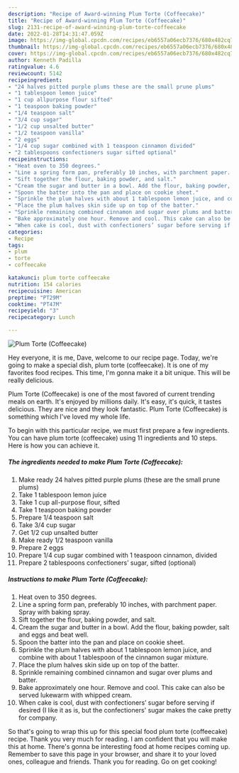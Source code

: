 ```yaml
---
description: "Recipe of Award-winning Plum Torte (Coffeecake)"
title: "Recipe of Award-winning Plum Torte (Coffeecake)"
slug: 2131-recipe-of-award-winning-plum-torte-coffeecake
date: 2022-01-28T14:31:47.059Z
image: https://img-global.cpcdn.com/recipes/eb6557a06ecb7376/680x482cq70/plum-torte-coffeecake-recipe-main-photo.jpg
thumbnail: https://img-global.cpcdn.com/recipes/eb6557a06ecb7376/680x482cq70/plum-torte-coffeecake-recipe-main-photo.jpg
cover: https://img-global.cpcdn.com/recipes/eb6557a06ecb7376/680x482cq70/plum-torte-coffeecake-recipe-main-photo.jpg
author: Kenneth Padilla
ratingvalue: 4.6
reviewcount: 5142
recipeingredient:
- "24 halves pitted purple plums these are the small prune plums"
- "1 tablespoon lemon juice"
- "1 cup allpurpose flour sifted"
- "1 teaspoon baking powder"
- "1/4 teaspoon salt"
- "3/4 cup sugar"
- "1/2 cup unsalted butter"
- "1/2 teaspoon vanilla"
- "2 eggs"
- "1/4 cup sugar combined with 1 teaspoon cinnamon divided"
- "2 tablespoons confectioners sugar sifted optional"
recipeinstructions:
- "Heat oven to 350 degrees."
- "Line a spring form pan, preferably 10 inches, with parchment paper. Spray with baking spray."
- "Sift together the flour, baking powder, and salt."
- "Cream the sugar and butter in a bowl. Add the flour, baking powder, salt and eggs and beat well."
- "Spoon the batter into the pan and place on cookie sheet."
- "Sprinkle the plum halves with about 1 tablespoon lemon juice, and combine with about 1 tablespoon of the cinnamon sugar mixture."
- "Place the plum halves skin side up on top of the batter."
- "Sprinkle remaining combined cinnamon and sugar over plums and batter."
- "Bake approximately one hour. Remove and cool. This cake can also be served lukewarm with whipped cream."
- "When cake is cool, dust with confectioners’ sugar before serving if desired (I like it as is, but the confectioners&#39; sugar makes the cake pretty for company."
categories:
- Recipe
tags:
- plum
- torte
- coffeecake

katakunci: plum torte coffeecake 
nutrition: 154 calories
recipecuisine: American
preptime: "PT29M"
cooktime: "PT47M"
recipeyield: "3"
recipecategory: Lunch

---
```



![Plum Torte (Coffeecake)](https://img-global.cpcdn.com/recipes/eb6557a06ecb7376/680x482cq70/plum-torte-coffeecake-recipe-main-photo.jpg)

Hey everyone, it is me, Dave, welcome to our recipe page. Today, we're going to make a special dish, plum torte (coffeecake). It is one of my favorites food recipes. This time, I'm gonna make it a bit unique. This will be really delicious.



Plum Torte (Coffeecake) is one of the most favored of current trending meals on earth. It's enjoyed by millions daily. It's easy, it's quick, it tastes delicious. They are nice and they look fantastic. Plum Torte (Coffeecake) is something which I've loved my whole life.


To begin with this particular recipe, we must first prepare a few ingredients. You can have plum torte (coffeecake) using 11 ingredients and 10 steps. Here is how you can achieve it.

<!--inarticleads1-->

##### The ingredients needed to make Plum Torte (Coffeecake):

1. Make ready 24 halves pitted purple plums (these are the small prune plums)
1. Take 1 tablespoon lemon juice
1. Take 1 cup all-purpose flour, sifted
1. Take 1 teaspoon baking powder
1. Prepare 1/4 teaspoon salt
1. Take 3/4 cup sugar
1. Get 1/2 cup unsalted butter
1. Make ready 1/2 teaspoon vanilla
1. Prepare 2 eggs
1. Prepare 1/4 cup sugar combined with 1 teaspoon cinnamon, divided
1. Prepare 2 tablespoons confectioners’ sugar, sifted (optional)




<!--inarticleads2-->

##### Instructions to make Plum Torte (Coffeecake):

1. Heat oven to 350 degrees.
1. Line a spring form pan, preferably 10 inches, with parchment paper. Spray with baking spray.
1. Sift together the flour, baking powder, and salt.
1. Cream the sugar and butter in a bowl. Add the flour, baking powder, salt and eggs and beat well.
1. Spoon the batter into the pan and place on cookie sheet.
1. Sprinkle the plum halves with about 1 tablespoon lemon juice, and combine with about 1 tablespoon of the cinnamon sugar mixture.
1. Place the plum halves skin side up on top of the batter.
1. Sprinkle remaining combined cinnamon and sugar over plums and batter.
1. Bake approximately one hour. Remove and cool. This cake can also be served lukewarm with whipped cream.
1. When cake is cool, dust with confectioners’ sugar before serving if desired (I like it as is, but the confectioners&#39; sugar makes the cake pretty for company.




So that's going to wrap this up for this special food plum torte (coffeecake) recipe. Thank you very much for reading. I am confident that you will make this at home. There's gonna be interesting food at home recipes coming up. Remember to save this page in your browser, and share it to your loved ones, colleague and friends. Thank you for reading. Go on get cooking!
